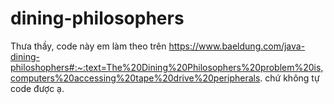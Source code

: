 # dining-philosophers
Thưa thầy, code này em làm theo trên https://www.baeldung.com/java-dining-philoshophers#:~:text=The%20Dining%20Philosophers%20problem%20is,computers%20accessing%20tape%20drive%20peripherals. chứ không tự code được ạ.
